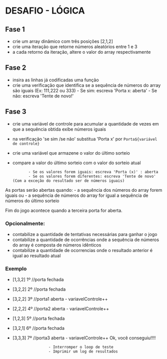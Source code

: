# DESAFIO - LÓGICA

## Fase 1
- crie um array dinâmico com três posições [2,1,2]
- crie uma iteração que retorne números aleatórios entre 1 e 3
- a cada retorno da iteração, altere o valor do array respectivamente

## Fase 2
- insira as linhas já codificadas uma função
- crie uma verificação que identifica se a sequência de números do array são iguais (Ex: 111,222 ou 333)
                  - Se sim: escreva 'Porta x: aberta'
                  - Se não: escreva 'Tente de novo!'

## Fase 3

- crie uma variável de controle para acumular a quantidade de vezes em que a sequência obtida exibe números iguais
- na verificação 'se sim /se não' substitua 'Porta x' por `Porta${variável de controle}`
- crie uma variável que armazene o valor do último sorteio
- compare a valor do último sorteio com o valor do sorteio atual

             - Se os valores forem iguais: escreva 'Porta (x)' : aberta
             - Se os valores forem diferentes: escreva 'Tente de novo' (Com a exceção do resultado ser de números iguais)

As portas serão abertas quando: 
    - a sequência dos números do array forem iguais ou
    - a sequência de números do array for igual a sequência de números do último sorteio
  
Fim do jogo acontece quando a terceira porta for aberta. 

### Opcionalmente:
- contabilize a quantidade de tentativas necessárias para ganhar o jogo
- contabilize a quantidade de ocorrências onde a sequência de números do array é composta de números idênticos
- contabilize a quantidade de ocorrencias onde o resultado anterior é igual ao resultado atual


### Exemplo

- [1,3,2] 1º //porta fechada
- [3,2,2] 2º //porta fechada
- [3,2,2] 3º //porta1 aberta - variavelControle++
- [2,2,2] 4º //porta2 aberta - variavelControle++
- [1,2,3] 5º //porta fechada 
- [3,2,1] 6º //porta fechada
- [3,3,3] 7º //porta3 aberta - variavelControle++  Ok, você conseguiu!!!!

                      - Interromper o loop de teste
                      - Imprimir um log de resultados
